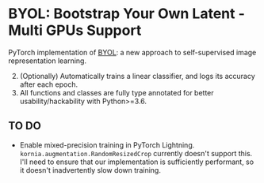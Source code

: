 # BYOL: Bootstrap Your Own Latent - Multi GPUs Support

PyTorch implementation of [BYOL](https://arxiv.org/abs/2006.07733): a new approach to self-supervised image representation learning.

2. (Optionally) Automatically trains a linear classifier, and logs its accuracy after each epoch.
3. All functions and classes are fully type annotated for better usability/hackability with Python>=3.6.


## TO DO
* Enable mixed-precision training in PyTorch Lightning.  `kornia.augmentation.RandomResizedCrop` currently doesn't support this.  I'll need to ensure that our implementation is sufficiently performant, so it doesn't inadvertently slow down training.
